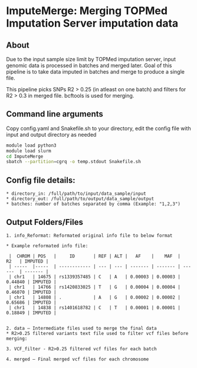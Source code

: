 # ImputeMerge: Merging TOPMed Imputation Server imputation data

## About
Due to the input sample size limit by TOPMed imputation server, input genomic data is processed in batches and merged later.
Goal of this pipeline is to take data imputed in batches and merge to produce a single file.

This pipeline picks SNPs R2 > 0.25 (in atleast on one batch) and filters for R2 > 0.3 in merged file.
bcftools is used for merging.  


## Command line arguments

Copy config.yaml and Snakefile.sh to your directory, edit the config file with input and output directory as needed

```bash
module load python3
module load slurm
cd ImputeMerge
sbatch --partition=cgrq -o temp.stdout Snakefile.sh
```

## Config file details:
	* directory_in: /full/path/to/input/data_sample/input
	* directory_out: /full/path/to/output/data_sample/output
	* batches: number of batches separated by comma (Example: "1,2,3")

## Output Folders/Files

	1. info_Reformat: Reformated original info file to below format

	* Example reformated info file:  

	 |  CHROM | POS   |     ID       | REF | ALT |   AF    |    MAF  |    R2   | IMPUTED |
	 | -----  |-----  | ------------ | --- | --- | ------- | ------- | ------  | ------- |
	 | chr1   | 14675 | rs1339357485 | C   | A   | 0.00003 | 0.00003 | 0.44840 | IMPUTED |
	 | chr1   | 14766 | rs1420833025 | T   | G   | 0.00004 | 0.00004 | 0.46070 | IMPUTED |
	 | chr1   | 14808 | .            | A   | G   | 0.00002 | 0.00002 | 0.65686 | IMPUTED |
	 | chr1   | 14838 | rs1401618782 | C   | T   | 0.00001 | 0.00001 | 0.18849 | IMPUTED |


	2. data – Intermediate files used to merge the final data
	* R2>0.25 filtered variants text file used to filter vcf files before merging:

	3. VCF_filter - R2>0.25 filtered vcf files for each batch

	4. merged – Final merged vcf files for each chromosome
